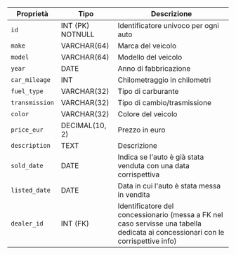 | **Proprietà**       | **Tipo**            | **Descrizione**                                                   |
|---------------------|---------------------|-------------------------------------------------------------------|
| `id`                | INT (PK)  NOTNULL   | Identificatore univoco per ogni auto                              |
| `make`              | VARCHAR(64)         | Marca del veicolo                                                 |
| `model`             | VARCHAR(64)         | Modello del veicolo                                               |
| `year`              | DATE                | Anno di fabbricazione                                                                                                   |
| `car_mileage`       | INT                 | Chilometraggio in chilometri                                                                                                      |
| `fuel_type`         | VARCHAR(32)         | Tipo di carburante                                                |
| `transmission`      | VARCHAR(32)         | Tipo di cambio/trasmissione                                       |
| `color`             | VARCHAR(32)         | Colore del veicolo                                                |
| `price_eur`         | DECIMAL(10, 2)      | Prezzo in euro                                                    |
| `description`       | TEXT                | Descrizione                                                       |
| `sold_date`         | DATE                | Indica se l'auto è già stata venduta con una data corrispettiva   |
| `listed_date`       | DATE                | Data in cui l'auto è stata messa in vendita|
| `dealer_id`         | INT (FK)            | Identificatore del concessionario (messa a FK nel caso servisse una tabella dedicata ai concessionari con le corrispettive info)
